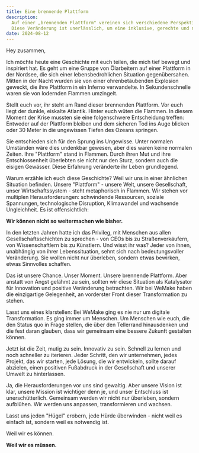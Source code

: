 ```yaml
---
title: Eine brennende Plattform
description:
  Auf einer „brennenden Plattform" vereinen sich verschiedene Perspektiven und zwingen uns, unser Verhalten zu ändern.
  Diese Veränderung ist unerlässlich, um eine inklusive, gerechte und nachhaltige Zukunft zu gestalten.
date: 2024-08-12
---
```


Hey zusammen,

Ich möchte heute eine Geschichte mit euch teilen, die mich tief bewegt und inspiriert hat. Es geht um eine Gruppe von
Ölarbeitern auf einer Plattform in der Nordsee, die sich einer lebensbedrohlichen Situation gegenübersahen. Mitten in
der Nacht wurden sie von einer ohrenbetäubenden Explosion geweckt, die ihre Plattform in ein Inferno verwandelte. In
Sekundenschnelle waren sie von lodernden Flammen umzingelt.

Stellt euch vor, ihr steht am Rand dieser brennenden Plattform. Vor euch liegt der dunkle, eiskalte Atlantik. Hinter
euch wüten die Flammen. In diesem Moment der Krise mussten sie eine folgenschwere Entscheidung treffen: Entweder auf der
Plattform bleiben und dem sicheren Tod ins Auge blicken oder 30 Meter in die ungewissen Tiefen des Ozeans springen.

Sie entschieden sich für den Sprung ins Ungewisse. Unter normalen Umständen wäre dies undenkbar gewesen, aber dies waren
keine normalen Zeiten. Ihre "Plattform" stand in Flammen. Durch ihren Mut und ihre Entschlossenheit überlebten sie nicht
nur den Sturz, sondern auch die eisigen Gewässer. Diese Erfahrung veränderte ihr Leben grundlegend.

Warum erzähle ich euch diese Geschichte? Weil wir uns in einer ähnlichen Situation befinden. Unsere "Plattform" - unsere
Welt, unsere Gesellschaft, unser Wirtschaftssystem - steht metaphorisch in Flammen. Wir stehen vor multiplen
Herausforderungen: schwindende Ressourcen, soziale Spannungen, technologische Disruption, Klimawandel und wachsende
Ungleichheit. Es ist offensichtlich:

**Wir können nicht so weitermachen wie bisher.**

In den letzten Jahren hatte ich das Privileg, mit Menschen aus allen Gesellschaftsschichten zu sprechen - von CEOs bis
zu Straßenverkäufern, von Wissenschaftlern bis zu Künstlern. Und wisst ihr was? Jeder von ihnen, unabhängig von ihrer
Lebenssituation, sehnt sich nach bedeutungsvoller Veränderung. Sie wollen nicht nur überleben, sondern etwas bewirken,
etwas Sinnvolles schaffen.

Das ist unsere Chance. Unser Moment. Unsere brennende Plattform. Aber anstatt von Angst gelähmt zu sein, sollten wir
diese Situation als Katalysator für Innovation und positive Veränderung betrachten. Wir bei WeMake haben die
einzigartige Gelegenheit, an vorderster Front dieser Transformation zu stehen.

Lasst uns eines klarstellen: Bei WeMake ging es nie nur um digitale Transformation. Es ging immer um Menschen. Um
Menschen wie euch, die den Status quo in Frage stellen, die über den Tellerrand hinausdenken und die fest daran glauben,
dass wir gemeinsam eine bessere Zukunft gestalten können.

Jetzt ist die Zeit, mutig zu sein. Innovativ zu sein. Schnell zu lernen und noch schneller zu iterieren. Jeder Schritt,
den wir unternehmen, jedes Projekt, das wir starten, jede Lösung, die wir entwickeln, sollte darauf abzielen, einen
positiven Fußabdruck in der Gesellschaft und unserer Umwelt zu hinterlassen.

Ja, die Herausforderungen vor uns sind gewaltig. Aber unsere Vision ist klar, unsere Mission ist wichtiger denn je, und
unser Entschluss ist unerschütterlich. Gemeinsam werden wir nicht nur überleben, sondern aufblühen. Wir werden uns
anpassen, transformieren und wachsen.

Lasst uns jeden "Hügel" erobern, jede Hürde überwinden - nicht weil es einfach ist, sondern weil es notwendig ist.

Weil wir es können.

**Weil wir es müssen.**
